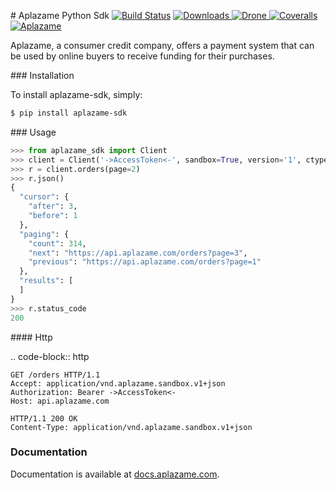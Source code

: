 # Aplazame Python Sdk [![Build Status](https://img.shields.io/pypi/v/aplazame-sdk.svg)](https://pypi.python.org/pypi/aplazame-sdk) [![Downloads](https://img.shields.io/pypi/dm/aplazame-sdk.svg) ](https://pypi.python.org/pypi/aplazame-sdk) [![Drone](http://drone.aplazame.com/api/badge/github.com/aplazame/aplazame-sdk/status.svg?branch=master) ](http://drone.aplazame.com/github.com/aplazame/aplazame-sdk) [![Coveralls](https://coveralls.io/repos/aplazame/aplazame-sdk/badge.svg?branch=master&service=github) ](https://coveralls.io/github/aplazame/aplazame-sdk?branch=master) [![Aplazame](https://aplazame.com/static/img/banners/Banner-white-1.png "Aplazame") ](https://aplazame.com "Aplazame")

Aplazame, a consumer credit company, offers a payment system that can be used by online buyers to receive funding for their purchases.


### Installation

To install aplazame-sdk, simply:

```sh
$ pip install aplazame-sdk
```


### Usage

```python
>>> from aplazame_sdk import Client
>>> client = Client('->AccessToken<-', sandbox=True, version='1', ctype='json')
>>> r = client.orders(page=2)
>>> r.json()
{
  "cursor": {
    "after": 3,
    "before": 1
  },
  "paging": {
    "count": 314,
    "next": "https://api.aplazame.com/orders?page=3",
    "previous": "https://api.aplazame.com/orders?page=1"
  },
  "results": [
  ]
}
>>> r.status_code
200
```


#### Http


.. code-block:: http

    GET /orders HTTP/1.1
    Accept: application/vnd.aplazame.sandbox.v1+json
    Authorization: Bearer ->AccessToken<-
    Host: api.aplazame.com

    HTTP/1.1 200 OK
    Content-Type: application/vnd.aplazame.sandbox.v1+json


### Documentation

Documentation is available at [docs.aplazame.com](http://docs.aplazame.com).

